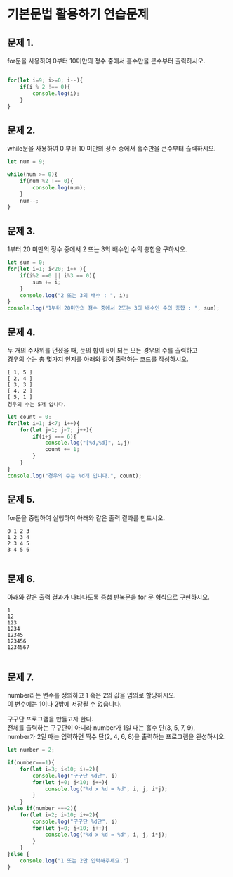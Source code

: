# 기본문법 활용하기 연습문제

## 문제 1.
for문을 사용하여 0부터 10미만의 정수 중에서 홀수만을 큰수부터 출력하시오.
```javascript

for(let i=9; i>=0; i--){
    if(i % 2 !== 0){
        console.log(i);
    }
}
```

## 문제 2.
while문을 사용하여 0 부터 10 미만의 정수 중에서 홀수만을 큰수부터 출력하시오.

```javascript
let num = 9;

while(num >= 0){
    if(num %2 !== 0){
        console.log(num);
    }
    num--;
}
```

## 문제 3.
1부터 20 미만의 정수 중에서 2 또는 3의 배수인 수의 총합을 구하시오.

```javascript
let sum = 0;
for(let i=1; i<20; i++ ){
    if(i%2 ==0 || i%3 == 0){
        sum += i;
    }
    console.log("2 또는 3의 배수 : ", i);
}
console.log("1부터 20미만의 점수 중에서 2또는 3의 배수인 수의 총합 : ", sum);
```

## 문제 4.
두 개의 주사위를 던졌을 때, 눈의 합이 6이 되는 모든 경우의 수를 출력하고   
경우의 수는 총 몇가지 인지를 아래와 같이 출력하는 코드를 작성하시오.
```
[ 1, 5 ]
[ 2, 4 ]
[ 3, 3 ]
[ 4, 2 ]
[ 5, 1 ]
경우의 수는 5개 입니다.
```
```javascript
let count = 0;
for(let i=1; i<7; i++){
    for(let j=1; j<7; j++){
        if(i+j === 6){
            console.log("[%d,%d]", i,j)
            count += 1;
        }
    }
}
console.log("경우의 수는 %d개 입니다.", count);
```


## 문제 5.
for문을 중첩하여 실행하여 아래와 같은 출력 결과를 만드시오.
```
0 1 2 3 
1 2 3 4 
2 3 4 5 
3 4 5 6 
```
```javascript
```

## 문제 6.
아래와 같은 출력 결과가 나타나도록 중첩 반복문을 for 문 형식으로 구현하시오.
```
1
12
123
1234
12345
123456
1234567
```
```javascript
```

## 문제 7.
number라는 변수를 정의하고 1 혹은 2의 값을 임의로 할당하시오.   
이 변수에는 1이나 2밖에 저장될 수 없습니다.

구구단 프로그램을 만들고자 한다.   
전체를 출력하는 구구단이 아니라 number가 1일 때는 홀수 단(3, 5, 7, 9),   
number가 2일 때는 입력하면 짝수 단(2, 4, 6, 8)을 출력하는 프로그램을 완성하시오.

```javascript
let number = 2;

if(number===1){
    for(let i=3; i<10; i+=2){
        console.log("구구단 %d단", i)
        for(let j=0; j<10; j++){
            console.log("%d x %d = %d", i, j, i*j);
        }
    }
}else if(number ===2){
    for(let i=2; i<10; i+=2){
        console.log("구구단 %d단", i)
        for(let j=0; j<10; j++){
            console.log("%d x %d = %d", i, j, i*j);
        }
    }
}else {
    console.log("1 또는 2만 입력해주세요.")
}
```

